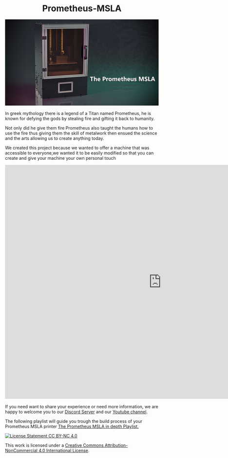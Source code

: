 <div align="center">
  <h1>Prometheus-MSLA</h1>
</div>

![Prometheus MSLA Printer Render!](Images/Render/MainHeadRender.png "Open Source MSLA Printer Prometheus MSLA")


In greek mythology there is a legend of a Titan named Prometheus, he is known for defying the gods by stealing fire and gifting it back to humanity. 

Not only did he  give them fire Prometheus also taught the humans how to use the fire thus giving them the skill of metalwork then ensued the science and the arts allowing us to create anything today.

We created this project because we wanted to offer a machine that was accessible to everyone,we wanted it to be easily modified so that you can create and give your machine your own personal touch

<iframe src="https://gmail725038.autodesk360.com/shares/public/SH9285eQTcf875d3c5398a68d08bd7838fc8?mode=embed" width="1024" height="768" allowfullscreen="true" webkitallowfullscreen="true" mozallowfullscreen="true"  frameborder="0"></iframe>

If you need want to share your experience or need more information, we are happy to welcome you to our  <a href="https://discord.gg/GFUn9gwRsj">Discord Server</a> and our <a href="https://www.youtube.com/channel/UCK4CNwWrmGPNEcdPrdDVOAA/playlists">Youtube channel</a>.

The following playlist will guide you trough the build process of your Prometheus MSLA printer <a href="https://www.youtube.com/watch?v=eP9PegG7pnA&list=PL1cx7A6ZVoZlWrnPsP4_g7WrTk8wNiGpT">The Prometheus MSLA in depth Playlist.</a>


[![License Statement CC BY-NC 4.0](https://user-images.githubusercontent.com/37383368/139769027-7267da5b-7f58-499d-96bc-e41d164a3aac.png "License Statement CC BY-NC 4.0")](https://creativecommons.org/licenses/by-nc/4.0/)

This work is licensed under a <a rel="license" href="http://creativecommons.org/licenses/by-nc/4.0/">Creative Commons Attribution-NonCommercial 4.0 International License</a>.
